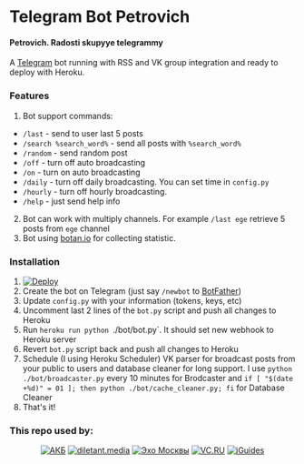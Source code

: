 # Telegram Bot Petrovich
#### Petrovich. Radosti skupyye telegrammy
A [Telegram](https://telegram.org/) bot running with RSS and VK group integration and ready to deploy with Heroku.

### Features
1. Bot support commands:
* `/last` - send to user last 5 posts 
* `/search %search_word%` - send all posts with `%search_word%`
* `/random` - send random post
* `/off` - turn off auto broadcasting
* `/on` - turn on auto broadcasting
* `/daily` - turn off daily broadcasting. You can set time in `config.py`
* `/hourly` - turn off hourly broadcasting.
* `/help` - just send help info
2. Bot can work with multiply channels. For example `/last ege` retrieve 5 posts from `ege` channel
3. Bot using [botan.io](http://botan.io) for collecting statistic.

### Installation
1. [![Deploy](https://www.herokucdn.com/deploy/button.svg)](https://heroku.com/deploy?template=https://github.com/ink-ru/petrovich)
2. Create the bot on Telegram (just say `/newbot` to [BotFather](https://core.telegram.org/bots#botfather))
3. Update `config.py` with your information (tokens, keys, etc)
4. Uncomment last 2 lines of the `bot.py` script and push all changes to Heroku
5. Run `heroku run python `./bot/bot.py`. It should set new webhook to Heroku server
6. Revert `bot.py` script back and push all changes to Heroku
7. Schedule (I using Heroku Scheduler) VK parser for broadcast posts from your public to users and database cleaner for long support. I use `python ./bot/broadcaster.py` every 10 minutes for Brodcaster and `if [ "$(date +%d)" = 01 ]; then python ./bot/cache_cleaner.py; fi` for Database Cleaner
8. That's it!

### This repo used by: 

<p align="center" >
  <a href="http://telegram.me/banekbot"><img src="http://dvizigin.myjino.ru/img/petrovich/banek_logo_150.png" title="АКБ" float=left></a>
  <a href="http://telegram.me/diletant_bot"><img src="http://dvizigin.myjino.ru/img/petrovich/diletant_logo_150.png" title="diletant.media" float=left></a>
  <a href="http://telegram.me/echom_bot"><img src="http://dvizigin.myjino.ru/img/petrovich/echomsk_logo_150.png" title="Эхо Москвы" float=left></a>
  <a href="http://telegram.me/smmrussiabot"><img src="http://dvizigin.myjino.ru/img/petrovich/vcru_logo_150.png" title="VC.RU" float=left></a>
  <a href="http://telegram.me/iGuidesBot"><img src="http://dvizigin.myjino.ru/img/petrovich/iguides_logo_150.png" title="iGuides" float=left></a>
</p>
